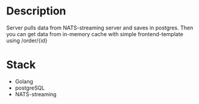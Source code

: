 # Description

Server pulls data from NATS-streaming server and saves in postgres. Then you can get data from in-memory cache with simple frontend-template using /order/{id}

# Stack

- Golang
- postgreSQL 
- NATS-streaming
